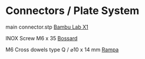 # Connectors / Plate System

main connector.stp [Bambu Lab X1](https://eu.store.bambulab.com/de/products/pla-cf?id=43944001994971)

INOX Screw M6 x 35 [Bossard](https://www.bossard.com/eshop/ch-de/schrauben/schrauben-mit-innenantrieb/senkschrauben-mit-innensechskant-ohne-schaft/p/2104/)

M6 Cross dowels type Q / ⌀10 x 14 mm [Rampa](https://www.rampa.com/eu/de/Onlineshop/Produkte/Quergewindebolzen/?etcc_med=SEA&etcc_par=GoogleAds&etcc_cmp=ET-DSA%20%28%2Feu%2Fde%2F%29&etcc_grp=167116995070&etcc_bky=&etcc_mty=&etcc_plc=&etcc_ctv=701647771396&etcc_bde=c&etcc_var=EAIaIQobChMI0Mzsj4HVjQMVoa-DBx3n9whuEAAYASAAEgL7gfD_BwE&gad_source=1&gad_campaignid=21361975325&gclid=EAIaIQobChMI0Mzsj4HVjQMVoa-DBx3n9whuEAAYASAAEgL7gfD_BwE)
